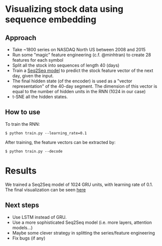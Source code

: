 # Visualizing stock data using sequence embedding

## Approach

- Take ~1800 series on NASDAQ North US between 2008 and 2015
- Run some "magic" feature engineering (c.f. @minhtran) to create 28 features for each symbol
- Split all the stock into sequences of length 40 (days)
- Train a [Seq2Seq model](https://github.com/tensorflow/tensorflow/blob/master/tensorflow/models/rnn/translate/translate.py)
 to predict the stock feature vector of the next day, given the input.
- The final hidden state (of the encoder) is used as a "vector representation" of the 40-day segment.
The dimension of this vector is equal to the number of hidden units in the RNN (1024 in our case)
- t-SNE all the hidden states.

## How to use

To train the RNN:

    $ python train.py --learning_rate=0.1
    
After training, the feature vectors can be extracted by:

    $ python train.py --decode
    
# Results

We trained a Seq2Seq model of 1024 GRU units, with learning rate of 0.1. 
The final visualization can be seen [here](http://nbviewer.jupyter.org/github/phvu/misc/blob/master/stock_visualizer/Visualize.ipynb)
 
## Next steps

- Use LSTM instead of GRU.
- Use a more sophisticated Seq2Seq model (i.e. more layers, attention models...)
- Maybe some clever strategy in splitting the series/feature engineering
- Fix bugs (if any)